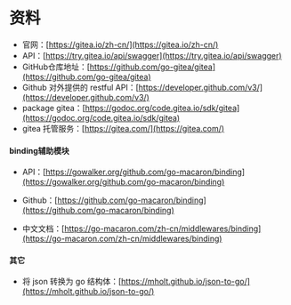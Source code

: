 # 资料

- 官网：[https://gitea.io/zh-cn/](https://gitea.io/zh-cn/)
- API：[https://try.gitea.io/api/swagger](https://try.gitea.io/api/swagger)
- GitHub仓库地址：[https://github.com/go-gitea/gitea](https://github.com/go-gitea/gitea)
- Github 对外提供的 restful API：[https://developer.github.com/v3/](https://developer.github.com/v3/)
- package gitea：[https://godoc.org/code.gitea.io/sdk/gitea](https://godoc.org/code.gitea.io/sdk/gitea)
- gitea 托管服务：[https://gitea.com/](https://gitea.com/)

#### binding辅助模块

- API：[https://gowalker.org/github.com/go-macaron/binding](https://gowalker.org/github.com/go-macaron/binding)

- Github：[https://github.com/go-macaron/binding](https://github.com/go-macaron/binding)

- 中文文档：[https://go-macaron.com/zh-cn/middlewares/binding](https://go-macaron.com/zh-cn/middlewares/binding)

#### 其它

- 将 json 转换为 go 结构体：[https://mholt.github.io/json-to-go/](https://mholt.github.io/json-to-go/)

  